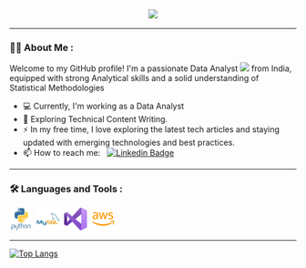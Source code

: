 
<div id="header" align="center">
  <img src= "https://media1.giphy.com/media/v1.Y2lkPTc5MGI3NjExNTg5dHdxMDM2amh5bzdiMmtkM24wNzVhcmhwa2xwajN5azAwN3JsZiZlcD12MV9pbnRlcm5hbF9naWZfYnlfaWQmY3Q9Zw/L1R1tvI9svkIWwpVYr/giphy.webp" width="300"/>
</div>

---

### :woman_technologist: About Me :

Welcome to my GitHub profile! I'm a passionate Data Analyst <img src="https://media.giphy.com/media/WUlplcMpOCEmTGBtBW/giphy.gif" width="30"> from India, equipped with strong Analytical skills and a solid understanding of Statistical Methodologies
- 💻 Currently, I'm working as a Data Analyst 
- :seedling: Exploring Technical Content Writing.
- :zap: In my free time, I love exploring the latest tech articles and staying updated with emerging technologies and best practices.
- 📫 How to reach me: &nbsp; [![Linkedin Badge](https://img.shields.io/badge/-Rutvija-blue?style=flat&logo=Linkedin&logoColor=white)]([your-linkedIn-Url](https://www.linkedin.com/in/rutvija-bh/))
---

### :hammer_and_wrench: Languages and Tools :

<div>
  <img src="https://github.com/devicons/devicon/blob/master/icons/python/python-original-wordmark.svg" title="Python" alt="Python" width="40" height="40"/>&nbsp;
  <img src="https://github.com/devicons/devicon/blob/master/icons/mysql/mysql-original-wordmark.svg" title="MySQL"  alt="MySQL" width="40" height="40"/>&nbsp;
  <img src="https://github.com/devicons/devicon/blob/master/icons/visualstudio/visualstudio-original.svg" title="Visual Studio" alt="Visual Studio" width="40" height="40"/>&nbsp;
  <img src="https://github.com/devicons/devicon/blob/master/icons/amazonwebservices/amazonwebservices-plain-wordmark.svg" title="AWS" alt="AWS" width="40" height="40"/>&nbsp;
</div>

---
[![Top Langs](https://github-readme-stats.vercel.app/api/top-langs/?username=Rutvija09&layout=compact&theme=vision-friendly-dark)](https://github.com/anuraghazra/github-readme-stats)
